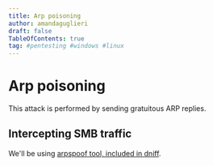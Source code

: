 ```yaml
---
title: Arp poisoning
author: amandaguglieri
draft: false
TableOfContents: true
tag: #pentesting #windows #linux  
---
```


# Arp poisoning

This attack is performed by sending gratuitous ARP replies.


## Intercepting SMB traffic

We'll be using [arpspoof tool, included in dniff](arpspoof-dniff.md).
